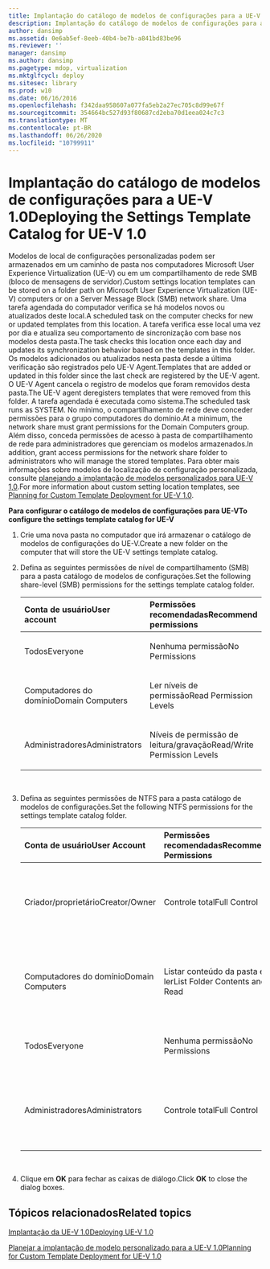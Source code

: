 ```yaml
---
title: Implantação do catálogo de modelos de configurações para a UE-V 1.0
description: Implantação do catálogo de modelos de configurações para a UE-V 1.0
author: dansimp
ms.assetid: 0e6ab5ef-8eeb-40b4-be7b-a841bd83be96
ms.reviewer: ''
manager: dansimp
ms.author: dansimp
ms.pagetype: mdop, virtualization
ms.mktglfcycl: deploy
ms.sitesec: library
ms.prod: w10
ms.date: 06/16/2016
ms.openlocfilehash: f342daa958607a077fa5eb2a27ec705c8d99e67f
ms.sourcegitcommit: 354664bc527d93f80687cd2eba70d1eea024c7c3
ms.translationtype: MT
ms.contentlocale: pt-BR
ms.lasthandoff: 06/26/2020
ms.locfileid: "10799911"
---
```

# <span data-ttu-id="17129-103">Implantação do catálogo de modelos de configurações para a UE-V 1.0</span><span class="sxs-lookup"><span data-stu-id="17129-103">Deploying the Settings Template Catalog for UE-V 1.0</span></span>


<span data-ttu-id="17129-104">Modelos de local de configurações personalizadas podem ser armazenados em um caminho de pasta nos computadores Microsoft User Experience Virtualization (UE-V) ou em um compartilhamento de rede SMB (bloco de mensagens de servidor).</span><span class="sxs-lookup"><span data-stu-id="17129-104">Custom settings location templates can be stored on a folder path on Microsoft User Experience Virtualization (UE-V) computers or on a Server Message Block (SMB) network share.</span></span> <span data-ttu-id="17129-105">Uma tarefa agendada do computador verifica se há modelos novos ou atualizados deste local.</span><span class="sxs-lookup"><span data-stu-id="17129-105">A scheduled task on the computer checks for new or updated templates from this location.</span></span> <span data-ttu-id="17129-106">A tarefa verifica esse local uma vez por dia e atualiza seu comportamento de sincronização com base nos modelos desta pasta.</span><span class="sxs-lookup"><span data-stu-id="17129-106">The task checks this location once each day and updates its synchronization behavior based on the templates in this folder.</span></span> <span data-ttu-id="17129-107">Os modelos adicionados ou atualizados nesta pasta desde a última verificação são registrados pelo UE-V Agent.</span><span class="sxs-lookup"><span data-stu-id="17129-107">Templates that are added or updated in this folder since the last check are registered by the UE-V agent.</span></span> <span data-ttu-id="17129-108">O UE-V Agent cancela o registro de modelos que foram removidos desta pasta.</span><span class="sxs-lookup"><span data-stu-id="17129-108">The UE-V agent deregisters templates that were removed from this folder.</span></span> <span data-ttu-id="17129-109">A tarefa agendada é executada como sistema.</span><span class="sxs-lookup"><span data-stu-id="17129-109">The scheduled task runs as SYSTEM.</span></span> <span data-ttu-id="17129-110">No mínimo, o compartilhamento de rede deve conceder permissões para o grupo computadores do domínio.</span><span class="sxs-lookup"><span data-stu-id="17129-110">At a minimum, the network share must grant permissions for the Domain Computers group.</span></span> <span data-ttu-id="17129-111">Além disso, conceda permissões de acesso à pasta de compartilhamento de rede para administradores que gerenciam os modelos armazenados.</span><span class="sxs-lookup"><span data-stu-id="17129-111">In addition, grant access permissions for the network share folder to administrators who will manage the stored templates.</span></span> <span data-ttu-id="17129-112">Para obter mais informações sobre modelos de localização de configuração personalizada, consulte [planejando a implantação de modelos personalizados para UE-V 1,0](planning-for-custom-template-deployment-for-ue-v-10.md).</span><span class="sxs-lookup"><span data-stu-id="17129-112">For more information about custom setting location templates, see [Planning for Custom Template Deployment for UE-V 1.0](planning-for-custom-template-deployment-for-ue-v-10.md).</span></span>

**<span data-ttu-id="17129-113">Para configurar o catálogo de modelos de configurações para UE-V</span><span class="sxs-lookup"><span data-stu-id="17129-113">To configure the settings template catalog for UE-V</span></span>**

1.  <span data-ttu-id="17129-114">Crie uma nova pasta no computador que irá armazenar o catálogo de modelos de configurações do UE-V.</span><span class="sxs-lookup"><span data-stu-id="17129-114">Create a new folder on the computer that will store the UE-V settings template catalog.</span></span>

2.  <span data-ttu-id="17129-115">Defina as seguintes permissões de nível de compartilhamento (SMB) para a pasta catálogo de modelos de configurações.</span><span class="sxs-lookup"><span data-stu-id="17129-115">Set the following share-level (SMB) permissions for the settings template catalog folder.</span></span>

    <table>
    <colgroup>
    <col width="50%" />
    <col width="50%" />
    </colgroup>
    <thead>
    <tr class="header">
    <th align="left"><strong><span data-ttu-id="17129-116">Conta de usuário</span><span class="sxs-lookup"><span data-stu-id="17129-116">User account</span></span></strong></th>
    <th align="left"><strong><span data-ttu-id="17129-117">Permissões recomendadas</span><span class="sxs-lookup"><span data-stu-id="17129-117">Recommend permissions</span></span></strong></th>
    </tr>
    </thead>
    <tbody>
    <tr class="odd">
    <td align="left"><p><span data-ttu-id="17129-118">Todos</span><span class="sxs-lookup"><span data-stu-id="17129-118">Everyone</span></span></p></td>
    <td align="left"><p><span data-ttu-id="17129-119">Nenhuma permissão</span><span class="sxs-lookup"><span data-stu-id="17129-119">No Permissions</span></span></p></td>
    </tr>
    <tr class="even">
    <td align="left"><p><span data-ttu-id="17129-120">Computadores do domínio</span><span class="sxs-lookup"><span data-stu-id="17129-120">Domain Computers</span></span></p></td>
    <td align="left"><p><span data-ttu-id="17129-121">Ler níveis de permissão</span><span class="sxs-lookup"><span data-stu-id="17129-121">Read Permission Levels</span></span></p></td>
    </tr>
    <tr class="odd">
    <td align="left"><p><span data-ttu-id="17129-122">Administradores</span><span class="sxs-lookup"><span data-stu-id="17129-122">Administrators</span></span></p></td>
    <td align="left"><p><span data-ttu-id="17129-123">Níveis de permissão de leitura/gravação</span><span class="sxs-lookup"><span data-stu-id="17129-123">Read/Write Permission Levels</span></span></p></td>
    </tr>
    </tbody>
    </table>

     

3.  <span data-ttu-id="17129-124">Defina as seguintes permissões de NTFS para a pasta catálogo de modelos de configurações.</span><span class="sxs-lookup"><span data-stu-id="17129-124">Set the following NTFS permissions for the settings template catalog folder.</span></span>

    <table>
    <colgroup>
    <col width="33%" />
    <col width="33%" />
    <col width="33%" />
    </colgroup>
    <thead>
    <tr class="header">
    <th align="left"><span data-ttu-id="17129-125">Conta de usuário</span><span class="sxs-lookup"><span data-stu-id="17129-125">User Account</span></span></th>
    <th align="left"><span data-ttu-id="17129-126">Permissões recomendadas</span><span class="sxs-lookup"><span data-stu-id="17129-126">Recommended Permissions</span></span></th>
    <th align="left"><span data-ttu-id="17129-127">Aplicar a</span><span class="sxs-lookup"><span data-stu-id="17129-127">Apply To</span></span></th>
    </tr>
    </thead>
    <tbody>
    <tr class="odd">
    <td align="left"><p><span data-ttu-id="17129-128">Criador/proprietário</span><span class="sxs-lookup"><span data-stu-id="17129-128">Creator/Owner</span></span></p></td>
    <td align="left"><p><span data-ttu-id="17129-129">Controle total</span><span class="sxs-lookup"><span data-stu-id="17129-129">Full Control</span></span></p></td>
    <td align="left"><p><span data-ttu-id="17129-130">Esta pasta, subpastas e arquivos</span><span class="sxs-lookup"><span data-stu-id="17129-130">This Folder, Subfolders and Files</span></span></p></td>
    </tr>
    <tr class="even">
    <td align="left"><p><span data-ttu-id="17129-131">Computadores do domínio</span><span class="sxs-lookup"><span data-stu-id="17129-131">Domain Computers</span></span></p></td>
    <td align="left"><p><span data-ttu-id="17129-132">Listar conteúdo da pasta e ler</span><span class="sxs-lookup"><span data-stu-id="17129-132">List Folder Contents and Read</span></span></p></td>
    <td align="left"><p><span data-ttu-id="17129-133">Esta pasta, subpastas e arquivos</span><span class="sxs-lookup"><span data-stu-id="17129-133">This Folder, Subfolders and Files</span></span></p></td>
    </tr>
    <tr class="odd">
    <td align="left"><p><span data-ttu-id="17129-134">Todos</span><span class="sxs-lookup"><span data-stu-id="17129-134">Everyone</span></span></p></td>
    <td align="left"><p><span data-ttu-id="17129-135">Nenhuma permissão</span><span class="sxs-lookup"><span data-stu-id="17129-135">No Permissions</span></span></p></td>
    <td align="left"><p><span data-ttu-id="17129-136">Nenhuma permissão</span><span class="sxs-lookup"><span data-stu-id="17129-136">No Permissions</span></span></p></td>
    </tr>
    <tr class="even">
    <td align="left"><p><span data-ttu-id="17129-137">Administradores</span><span class="sxs-lookup"><span data-stu-id="17129-137">Administrators</span></span></p></td>
    <td align="left"><p><span data-ttu-id="17129-138">Controle total</span><span class="sxs-lookup"><span data-stu-id="17129-138">Full Control</span></span></p></td>
    <td align="left"><p><span data-ttu-id="17129-139">Esta pasta, subpastas e arquivos</span><span class="sxs-lookup"><span data-stu-id="17129-139">This Folder, Subfolders and Files</span></span></p></td>
    </tr>
    </tbody>
    </table>

     

4.  <span data-ttu-id="17129-140">Clique em **OK** para fechar as caixas de diálogo.</span><span class="sxs-lookup"><span data-stu-id="17129-140">Click **OK** to close the dialog boxes.</span></span>

## <span data-ttu-id="17129-141">Tópicos relacionados</span><span class="sxs-lookup"><span data-stu-id="17129-141">Related topics</span></span>


[<span data-ttu-id="17129-142">Implantação da UE-V 1.0</span><span class="sxs-lookup"><span data-stu-id="17129-142">Deploying UE-V 1.0</span></span>](deploying-ue-v-10.md)

[<span data-ttu-id="17129-143">Planejar a implantação de modelo personalizado para a UE-V 1.0</span><span class="sxs-lookup"><span data-stu-id="17129-143">Planning for Custom Template Deployment for UE-V 1.0</span></span>](planning-for-custom-template-deployment-for-ue-v-10.md)

 

 





